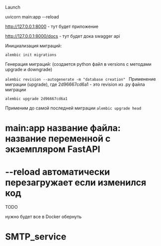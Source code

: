 

Launch

uvicorn main:app --reload


http://127.0.0.1:8000 - тут будет приложение

http://127.0.0.1:8000/docs - тут будет дока swagger api


Инициализация миграций:

`alembic init migrations`


Генерация миграций: (создается python файл в versions с методами upgrade и downgrade)

`alembic revision --autogenerate -m "database creation"
`
Применение миграции (upgrade), где 2d96667cd6a1 - это revision из .py файла миграции

`alembic upgrade 2d96667cd6a1
`


Применим до самой последней миграции
`alembic upgrade head
`


# main:app название файла: название переменной с экземпляром FastAPI
# --reload автоматически перезагружает если изменился код


TODO

нужно будет все в Docker обернуть


# SMTP_service